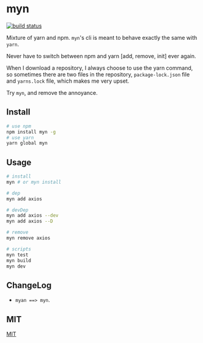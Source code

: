 # myn

[![build status](https://travis-ci.com/Rabbitzzc/myn.svg?branch=master)](https://travis-ci.com/Rabbitzzc/myn.svg?branch=master)

Mixture of yarn and npm. `myn`'s cli is meant to behave exactly the same with `yarn`.

Never have to switch between npm and yarn [add, remove, init] ever again.

When I download a repository, I always choose to use the yarn command, so sometimes there are two files in the repository, `package-lock.json` file and `yarns.lock` file, which makes me very upset.

Try `myn`, and remove the annoyance.

## Install

```sh
# use npm
npm install myn -g
# use yarn
yarn global myn
```

## Usage

```sh
# install
myn # or myn install

# dep
myn add axios

# devDep
myn add axios --dev
myn add axios --D

# remove
myn remove axios

# scripts
myn test
myn build
myn dev
```

## ChangeLog
- `myan ==> myn`.

## MIT
[MIT](./LICENCE)
